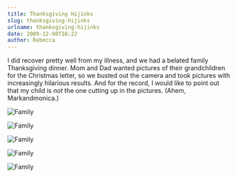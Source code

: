 ```yaml
---
title: Thanksgiving Hijinks
slug: thanksgiving-hijinks
urlname: thanksgiving-hijinks
date: 2009-12-08T16:22
author: Rebecca
---
```

I did recover pretty well from my illness, and we had a belated family
Thanksgiving dinner. Mom and Dad wanted pictures of their grandchildren for the
Christmas letter, so we busted out the camera and took pictures with
increasingly hilarious results. And for the record, I would like to point out
that my child is *not* the one cutting up in the pictures. (Ahem,
Markandmonica.)

![Family][a]

[a]: {static}/images/2009-11-28-thanksgiving-01.jpg

![Family][b]

[b]: {static}/images/2009-11-28-thanksgiving-02.jpg

![Family][c]

[c]: {static}/images/2009-11-28-thanksgiving-03.jpg

![Family][d]

[d]: {static}/images/2009-11-28-thanksgiving-04.jpg

![Family][e]

[e]: {static}/images/2009-11-28-thanksgiving-05.jpg

